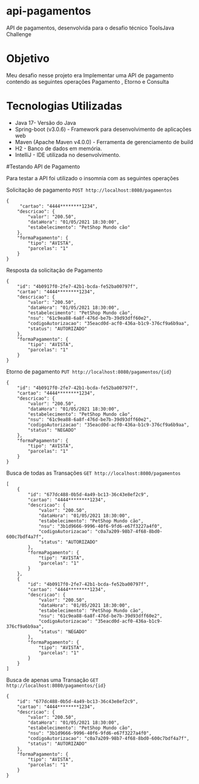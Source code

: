 # api-pagamentos
API de pagamentos, desenvolvida para o desafio técnico ToolsJava Challenge

# Objetivo
Meu desafio nesse projeto era Implementar uma API de pagamento contendo as seguintes operações 
Pagamento , Etorno e Consulta 

# Tecnologias Utilizadas 

- Java 17- Versão do Java
- Spring-boot (v3.0.6) - Framework para desenvolvimento de aplicações web
- Maven (Apache Maven v4.0.0) - Ferramenta de gerenciamento de build
- H2 - Banco de dados em memória.
- IntelliJ - IDE utilizada no desenvolvimento.

#Testando API de Pagamento 

Para testar a API foi utilizado o insomnia com as seguintes operações

Solicitação de pagamento
``` POST http://localhost:8080/pagamentos ```

```
{
	 "cartao": "4444********1234",
	"descricao": {
		"valor": "200.50",
		"dataHora": "01/05/2021 18:30:00",
		"estabelecimento": "PetShop Mundo cão"
	},
	"formaPagamento": {
		"tipo": "AVISTA",
		"parcelas": "1"
	}
}
```

Resposta da solicitação de Pagamento 

```
{
	"id": "4b0917f0-2fe7-42b1-bcda-fe52ba00797f",
	"cartao": "4444********1234",
	"descricao": {
		"valor": "200.50",
		"dataHora": "01/05/2021 18:30:00",
		"estabelecimento": "PetShop Mundo cão",
		"nsu": "61c9ea88-6a8f-476d-be7b-39d93dff60e2",
		"codigoAutorizacao": "35eacd0d-acf0-436a-b1c9-376cf9a6b9aa",
		"status": "AUTORIZADO"
	},
	"formaPagamento": {
		"tipo": "AVISTA",
		"parcelas": "1"
	}
}
```

Etorno de pagamento ``` PUT http://localhost:8080/pagamentos/{id} ```

```
{
	"id": "4b0917f0-2fe7-42b1-bcda-fe52ba00797f",
	"cartao": "4444********1234",
	"descricao": {
		"valor": "200.50",
		"dataHora": "01/05/2021 18:30:00",
		"estabelecimento": "PetShop Mundo cão",
		"nsu": "61c9ea88-6a8f-476d-be7b-39d93dff60e2",
		"codigoAutorizacao": "35eacd0d-acf0-436a-b1c9-376cf9a6b9aa",
		"status": "NEGADO"
	},
	"formaPagamento": {
		"tipo": "AVISTA",
		"parcelas": "1"
	}
}
```

Busca de todas as Transações ``` GET http://localhost:8080/pagamentos ```

```
[
	{
		"id": "677dc488-0b5d-4a49-bc13-36c43e8ef2c9",
		"cartao": "4444********1234",
		"descricao": {
			"valor": "200.50",
			"dataHora": "01/05/2021 18:30:00",
			"estabelecimento": "PetShop Mundo cão",
			"nsu": "3b1d9666-9996-40f6-9fd6-e67f3227a4f0",
			"codigoAutorizacao": "c0a7a209-98b7-4f68-8bd0-600c7bdf4a7f",
			"status": "AUTORIZADO"
		},
		"formaPagamento": {
			"tipo": "AVISTA",
			"parcelas": "1"
		}
	},
	{
		"id": "4b0917f0-2fe7-42b1-bcda-fe52ba00797f",
		"cartao": "4444********1234",
		"descricao": {
			"valor": "200.50",
			"dataHora": "01/05/2021 18:30:00",
			"estabelecimento": "PetShop Mundo cão",
			"nsu": "61c9ea88-6a8f-476d-be7b-39d93dff60e2",
			"codigoAutorizacao": "35eacd0d-acf0-436a-b1c9-376cf9a6b9aa",
			"status": "NEGADO"
		},
		"formaPagamento": {
			"tipo": "AVISTA",
			"parcelas": "1"
		}
	}
]
```

Busca de apenas uma Transação ``` GET http://localhost:8080/pagamentos/{id} ```

```
{
	"id": "677dc488-0b5d-4a49-bc13-36c43e8ef2c9",
	"cartao": "4444********1234",
	"descricao": {
		"valor": "200.50",
		"dataHora": "01/05/2021 18:30:00",
		"estabelecimento": "PetShop Mundo cão",
		"nsu": "3b1d9666-9996-40f6-9fd6-e67f3227a4f0",
		"codigoAutorizacao": "c0a7a209-98b7-4f68-8bd0-600c7bdf4a7f",
		"status": "AUTORIZADO"
	},
	"formaPagamento": {
		"tipo": "AVISTA",
		"parcelas": "1"
	}
}
```